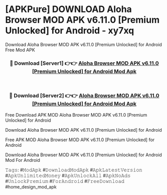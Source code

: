 # [APKPure] DOWNLOAD Aloha Browser MOD APK v6.11.0 [Premium Unlocked] for Android - xy7xq
Download Aloha Browser MOD APK v6.11.0 [Premium Unlocked] for Android Free Mod APK

<div align="center">
<h3>🔴 Download [Server1] 👉👉 <a href="https://apk-comot.site?title=Aloha_Browser_MOD_APK_v6.11.0_[Premium_Unlocked]_for_Android">Aloha Browser MOD APK v6.11.0 [Premium Unlocked] for Android Mod Apk</a></h3><br>

<h3>🔴 Download [Server2] 👉👉 <a href="https://apk-comot.site?title=Aloha_Browser_MOD_APK_v6.11.0_[Premium_Unlocked]_for_Android">Aloha Browser MOD APK v6.11.0 [Premium Unlocked] for Android Mod Apk</a></h3>
</div>


Free Download APK MOD Aloha Browser MOD APK v6.11.0 [Premium Unlocked] for Android

Download Aloha Browser MOD APK v6.11.0 [Premium Unlocked] for Android 

Free APK MOD Aloha Browser MOD APK v6.11.0 [Premium Unlocked] for Android 

Download Aloha Browser MOD APK v6.11.0 [Premium Unlocked] for Android Mod For Android

𝚃𝚊𝚐𝚜: #𝙼𝚘𝚍𝙰𝚙𝚔 #𝙳𝚘𝚠𝚗𝚕𝚘𝚊𝚍𝙼𝚘𝚍𝙰𝚙𝚔 #𝙰𝚙𝚔𝙻𝚊𝚝𝚎𝚜𝚝𝚅𝚎𝚛𝚜𝚒𝚘𝚗 #𝙰𝚙𝚔𝚄𝚗𝚕𝚒𝚖𝚒𝚝𝚎𝚍𝙼𝚘𝚗𝚎𝚢 #𝙰𝚙𝚔𝚄𝚗𝚕𝚘𝚌𝚔𝙰𝚕𝚕 #𝙰𝚙𝚔𝙽𝚘𝙰𝚍𝚜 #𝚄𝚗𝚕𝚘𝚌𝚔𝙿𝚛𝚎𝚖𝚒𝚞𝚖 #𝙵𝚘𝚛𝙰𝚗𝚍𝚛𝚘𝚒𝚍 #𝙵𝚛𝚎𝚎𝙳𝚘𝚠𝚗𝚕𝚘𝚊𝚍 #home_design_mod_apk